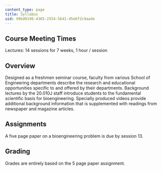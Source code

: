 ```yaml
---
content_type: page
title: Syllabus
uid: 99bd0196-4365-2554-5641-d5e6f2c9aa4e
---
```


Course Meeting Times
--------------------

Lectures: 14 sessions for 7 weeks, 1 hour / session

Overview
--------

Designed as a freshmen seminar course, faculty from various School of Engineering departments describe the research and educational opportunities specific to and offered by their departments. Background lectures by the 20.010J staff introduce students to the fundamental scientific basis for bioengineering. Specially produced videos provide additional background information that is supplemented with readings from newspaper and magazine articles.

Assignments
-----------

A five page paper on a bioengineering problem is due by session 13.

Grading
-------

Grades are entirely based on the 5 page paper assignment.